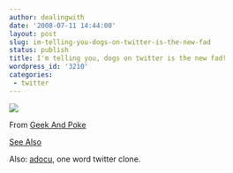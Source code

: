 ```yaml
---
author: dealingwith
date: '2008-07-11 14:44:00'
layout: post
slug: im-telling-you-dogs-on-twitter-is-the-new-fad
status: publish
title: I'm telling you, dogs on twitter is the new fad!
wordpress_id: '3210'
categories:
 - twitter
---
```


[![][1]][2]

From [Geek And Poke][3]


[See Also][4]


Also: [adocu][5], one word twitter clone.


   [1]: http://bp1.blogger.com/_aGeazv38z6c/SHdyPLikGII/AAAAAAAAABI/YBgPSnOIY2I/s400/wow2.jpg

   [2]: http://bp1.blogger.com/_aGeazv38z6c/SHdyPLikGII/AAAAAAAAABI/YBgPSnOIY2I/s1600-h/wow2.jpg

   [3]: http://geekandpoke.typepad.com/geekandpoke/2008/06/minigeek---ed9.html

   [4]: http://twitter.com/pavdog

   [5]: http://adocu.com/ (Unlike other sites, your posts must be one wordlong.)

   

